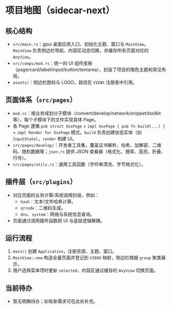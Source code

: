 # 项目地图（sidecar-next）

## 核心结构
- `src/main.rs`：gpui 桌面应用入口，初始化主题、窗口与 `MainView`。`MainView` 负责侧边栏导航、内容区动态切换，并缓存所有页面对应的 `AnyView`。
- `src/comps/mod.rs`：统一的 UI 组件皮肤（page/card/label/input/button/textarea），封装了项目的暗色主题和常见布局。
- `assets/`：侧边栏图标与 LOGO，路径在 `VIEWS` 注册表中引用。

## 页面体系（`src/pages`）
- `mod.rs`：按业务域划分子模块（convert/develop/network/snippet/toolkit 等），每个子模块下的文件实现具体 Page。
- 各 Page 遵循 `pub struct XxxPage` + `impl XxxPage { pub fn build(...) }` + `impl Render for XxxPage` 模式。`build` 负责创建状态实体（如 `InputState`），`render` 构建 UI。
- `src/pages/develop/`：开发者工具集，覆盖证书解析、哈希、加解密、二维码、随机数据等；`json.rs` 提供 JSON 查看器（格式化、搜索、高亮、折叠、行号）。
- `src/pages/utils.rs`：通用工具函数（字符串清洗、字节格式化）。

## 插件层（`src/plugins`）
- 对应页面的业务计算/系统调用封装，例如：
  - `hash`：文本/文件哈希计算。
  - `qrcode`：二维码生成。
  - `dns`、`system`：网络与系统信息查询。
- 页面通过调用插件函数把 UI 与底层逻辑解耦。

## 运行流程
1. `main()` 创建 `Application`，注册资源、主题、窗口。
2. `MainView::new` 构造全量页面并登记到 `VIEWS` 映射，侧边栏根据 `group` 聚类展示。
3. 用户选择菜单项时更新 `selected`，内容区通过缓存的 `AnyView` 切换页面。

## 当前待办
- 暂无明确待办；如有新需求可在此处补充。
